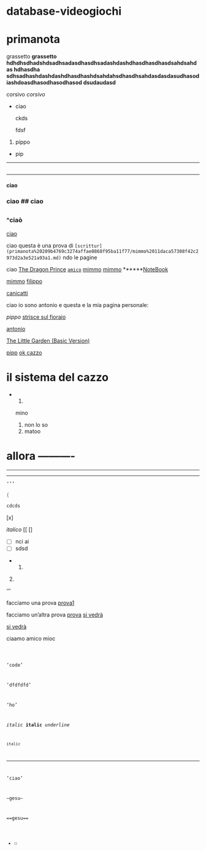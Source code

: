 # database-videogiochi

# primanota

grassetto **grassetto hdhdhsdhadshdsadhsadasdhasdhsadashdashdhasdhasdhasdsahdsahdas hdhasdha sdhsadhashdashdashdhasdhashdsahdahsdhasdhsahdasdasdasudhasodiashdoasdhasodhasodhasod dsudaudasd**

corsivo *corsivo*

- ciao
    
    ckds
    
    fdsf
    
1. pippo
- pip

---

## 

---

#### ciao

### ciao ## ciao

## 

### ^ciaò

[ciao](primanota%20209b4769c3274affae0868f95ba11f77/ciao%2069ab9ceae0354de6a0a7477ba4f884db.md)

ciao questa è una prova di `[scrittur](primanota%20209b4769c3274affae0868f95ba11f77/mimmo%2011daca57308f42c2973d2a3e521a93a1.md)` ndo le pagine 

ciao [The Dragon Prince](https://www.notion.so/The-Dragon-Prince-08e1b27ad4514eeca20c41aa283715e7) [`amico`](https://www.notion.so/The-Dragon-Prince-08e1b27ad4514eeca20c41aa283715e7) [mimmo](primanota%20209b4769c3274affae0868f95ba11f77/mimmo%2011daca57308f42c2973d2a3e521a93a1.md) [mimmo](primanota%20209b4769c3274affae0868f95ba11f77/mimmo%2011daca57308f42c2973d2a3e521a93a1.md) ******[NoteBook](https://www.notion.so/NoteBook-a54c1ce5b418485aa57f276309cbdfca) 

[mimmo](primanota%20209b4769c3274affae0868f95ba11f77/mimmo%2011daca57308f42c2973d2a3e521a93a1.md) [filippo](primanota%20209b4769c3274affae0868f95ba11f77/filippo%20aa0fad711a9e4ba9bb7cff3805b610bf.md) [](primanota%20209b4769c3274affae0868f95ba11f77/Untitled%200b3b28b2cc1c4ab581d5c9177d313c36.md) 

 [canicatti](primanota%20209b4769c3274affae0868f95ba11f77/ciao%2069ab9ceae0354de6a0a7477ba4f884db/grazie%202eeebf2d981541ac82d8a0df0a206251/giorgio%20391747fe0c4f489597370444339944dc/canicatti%20894a3e55d6b44d2aaa7bf7c5d684e5a5.md) 

[](primanota%20209b4769c3274affae0868f95ba11f77/Untitled%200b3b28b2cc1c4ab581d5c9177d313c36.md)

> 
> 

ciao io sono antonio e questa e la mia pagina personale: 

*pippo* [strisce sul fioraio](https://www.notion.so/strisce-sul-fioraio-8b3480786b494ef8af8c29fe3cb400cd) 

[antonio](primanota%20209b4769c3274affae0868f95ba11f77/antonio%202e8e84c270284395804338b46a0d3311.md)

[The Little Garden (Basic Version)](https://www.notion.so/The-Little-Garden-Basic-Version-eb745102fcf143bfaeabb23755609439)

[pipp](primanota%20209b4769c3274affae0868f95ba11f77.md) [ok cazzo](primanota%20209b4769c3274affae0868f95ba11f77/mimmo%2011daca57308f42c2973d2a3e521a93a1.md)

# il sistema del cazzo

- 1.
    
    mino
    
    1. non lo so
    2. matoo

# allora ———-

---

---

```html
‘’’
```

```c
{
```

```html
cdcds
```

[x] 

*italico* [[ [] 

- [ ]  nci ai
- [ ]  sdsd
- 1.

2.

‘’’

facciamo una prova [prova1](primanota%20209b4769c3274affae0868f95ba11f77/prova1%20d3df842c1fa84cb1a98f50d0d975c003.md) 

facciamo un’altra prova  [prova](primanota%20209b4769c3274affae0868f95ba11f77/si%20vedra%CC%80%20094fac879c254180bb4a88c0eb133471.md) [si vedrà](primanota%20209b4769c3274affae0868f95ba11f77/si%20vedra%CC%80%20094fac879c254180bb4a88c0eb133471.md) 

[si vedrà](primanota%20209b4769c3274affae0868f95ba11f77/si%20vedra%CC%80%20094fac879c254180bb4a88c0eb133471.md)

ciaamo amico mioc 

<code> 

‘code’ 

‘dfdfdfd’

‘ho’  

*italic* **italic** *underline* 

`italic` 

---

‘ciao’ 

—gesu— 

==gesu== 

- [ ]
  
